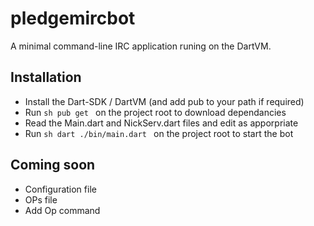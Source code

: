 # pledgemircbot

A minimal command-line IRC application runing on the DartVM.

## Installation

* Install the Dart-SDK / DartVM (and add pub to your path if required)
* Run ```sh pub get ``` on the project root to download dependancies
* Read the Main.dart and NickServ.dart files and edit as apporpriate
* Run ```sh dart ./bin/main.dart ``` on the project root to start the bot

## Coming soon

* Configuration file
* OPs file
* Add Op command